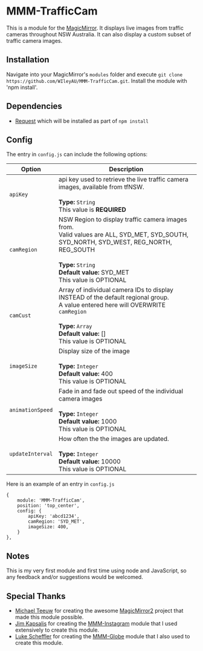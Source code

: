MMM-TrafficCam
===================
This is a module for the [MagicMirror](https://github.com/MichMich/MagicMirror). It displays live images from traffic cameras throughout NSW Australia. It can also display a custom subset of traffic camera images.

## Installation
Navigate into your MagicMirror's `modules` folder and execute `git clone https://github.com/WIleyAU/MMM-TrafficCam.git`.
Install the module with 'npm install'.

## Dependencies
- [Request](https://github.com/request/request) which will be installed as part of `npm install`

## Config
The entry in `config.js` can include the following options:

|Option|Description|
|---|---|
|`apiKey`|api key used to retrieve the live traffic camera images, available from tfNSW.<br><br>**Type:** `String`<br>This value is **REQUIRED**|
|`camRegion`|NSW Region to display traffic camera images from.<br>Valid values are ALL, SYD_MET, SYD_SOUTH, SYD_NORTH, SYD_WEST, REG_NORTH, REG_SOUTH<br><br>**Type:** `String`<br>**Default value:** SYD_MET<br>This value is OPTIONAL|
|`camCust`|Array of individual camera IDs to display INSTEAD of the default regional group.<br>A value entered here will OVERWRITE `camRegion`<br><br>**Type:** `Array`<br>**Default value:** []<br>This value is OPTIONAL|
|`imageSize`|Display size of the image<br><br>**Type:** `Integer`<br>**Default value:** 400<br>This value is OPTIONAL|
|`animationSpeed`|Fade in and fade out speed of the individual camera images<br><br>**Type:** `Integer`<br>**Default value:** 1000<br>This value is OPTIONAL|
|`updateInterval`|How often the the images are updated.<br><br>**Type:** `Integer`<br>**Default value:** 10000<br>This value is OPTIONAL|


Here is an example of an entry in `config.js`
```
{
	module: 'MMM-TrafficCam',
	position: 'top_center',
	config: {
		apiKey: 'abcd1234',
		camRegion: 'SYD_MET',
		imageSize: 400,
	}
},
```


## Notes
This is my very first module and first time using node and JavaScript, so any feedback and/or suggestions would be welcomed.

## Special Thanks
- [Michael Teeuw](https://github.com/MichMich) for creating the awesome [MagicMirror2](https://github.com/MichMich/MagicMirror/tree/develop) project that made this module possible.
- [Jim Kapsalis](https://github.com/kapsolas) for creating the [MMM-Instagram](https://github.com/kapsolas/MMM-Instagram) module that I used extensively to create this module.
- [Luke Scheffler](https://github.com/LukeSkywalker92) for creating the [MMM-Globe](https://github.com/LukeSkywalker92/MMM-Globe) module that I also used to create this module.
